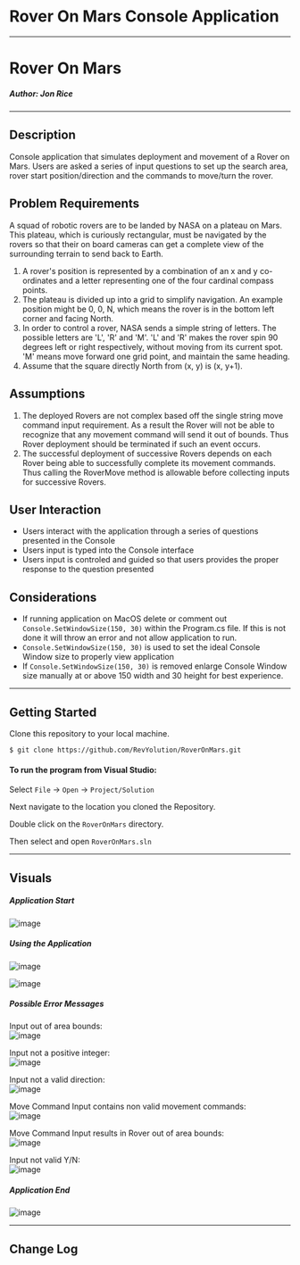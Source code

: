 # Rover On Mars Console Application
------------------------------

# Rover On Mars
##### *Author: Jon Rice*

------------------------------

## Description
Console application that simulates deployment and movement of a Rover on Mars. Users are asked a series of input questions to set up the search area, rover start position/direction and the commands to move/turn the rover. 

## Problem Requirements
A squad of robotic rovers are to be landed by NASA on a plateau on Mars.
This plateau, which is curiously rectangular, must be navigated by the rovers so that their on board cameras can get a complete view of the surrounding terrain to send back to Earth.
1. A rover's position is represented by a combination of an x and y co-ordinates and a letter representing one of the four cardinal compass points. 
1. The plateau is divided up into a grid to simplify navigation. An example position might be 0, 0, N, which means the rover is in the bottom left corner and facing North.
1. In order to control a rover, NASA sends a simple string of letters. The possible letters are 'L', 'R' and 'M'. 'L' and 'R' makes the rover spin 90 degrees left or right respectively, without moving from its current spot.
'M' means move forward one grid point, and maintain the same heading.
1. Assume that the square directly North from (x, y) is (x, y+1).


## Assumptions
1. The deployed Rovers are not complex based off the single string move command input requirement. As a result the Rover will not be able to recognize that any movement command will send it out of bounds. Thus Rover deployment should be terminated if such an event occurs.
1. The successful deployment of successive Rovers depends on each Rover being able to successfully complete its movement commands. Thus calling the RoverMove method is allowable before collecting inputs for successive Rovers.

## User Interaction
- Users interact with the application through a series of questions presented in the Console
- Users input is typed into the Console interface
- Users input is controled and guided so that users provides the proper response to the question presented

## Considerations
- If running application on MacOS delete or comment out `Console.SetWindowSize(150, 30)` within the Program.cs file. If this is not done it will throw an error and not allow application to run.
- `Console.SetWindowSize(150, 30)` is used to set the ideal Console Window size to properly view application
- If `Console.SetWindowSize(150, 30)` is removed enlarge Console Window size manually at or above 150 width and 30 height for best experience.

------------------------------

## Getting Started
Clone this repository to your local machine.
```
$ git clone https://github.com/RevYolution/RoverOnMars.git
```
#### To run the program from Visual Studio:
Select ```File``` -> ```Open``` -> ```Project/Solution```

Next navigate to the location you cloned the Repository.

Double click on the ```RoverOnMars``` directory.

Then select and open ```RoverOnMars.sln```

------------------------------

## Visuals

##### Application Start
![image](https://user-images.githubusercontent.com/47017138/88101034-472b5380-cb52-11ea-88bb-7b267ef43859.png)

##### Using the Application
![image](https://user-images.githubusercontent.com/47017138/88101183-7cd03c80-cb52-11ea-93d9-229f4c9069c5.png)

![image](https://user-images.githubusercontent.com/47017138/88101337-ac7f4480-cb52-11ea-8967-8bd48ee5a5ec.png)


##### Possible Error Messages
Input out of area bounds:\
![image](https://user-images.githubusercontent.com/47017138/88101439-d6386b80-cb52-11ea-8f02-06feda0060ef.png)

Input not a positive integer:\
![image](https://user-images.githubusercontent.com/47017138/88101559-054edd00-cb53-11ea-9884-2b3c5daa2594.png)

Input not a valid direction:\
![image](https://user-images.githubusercontent.com/47017138/88101649-257e9c00-cb53-11ea-8acc-52d0e2a39be4.png)

Move Command Input contains non valid movement commands:\
![image](https://user-images.githubusercontent.com/47017138/88101751-5068f000-cb53-11ea-80e3-c89514c736c2.png)

Move Command Input results in Rover out of area bounds:\
![image](https://user-images.githubusercontent.com/47017138/88101891-8dcd7d80-cb53-11ea-86e4-9dfccdaa7aba.png)

Input not valid Y/N:\
![image](https://user-images.githubusercontent.com/47017138/88110201-a42e0600-cb60-11ea-8f9c-00b8c881fa14.png)

##### Application End
![image](https://user-images.githubusercontent.com/47017138/88101953-a8075b80-cb53-11ea-960b-ce75500b3ef5.png)

------------------------------

## Change Log
